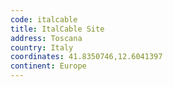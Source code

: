 ```yaml
---
code: italcable
title: ItalCable Site
address: Toscana
country: Italy
coordinates: 41.8350746,12.6041397
continent: Europe
---
```

